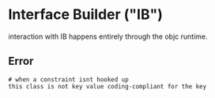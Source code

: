 # Interface Builder ("IB")

interaction with IB happens entirely through the objc runtime.


## Error
```
# when a constraint isnt hooked up
this class is not key value coding-compliant for the key
```

